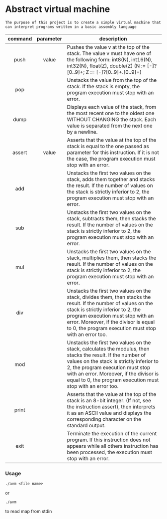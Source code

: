 # Abstract virtual machine
`The purpose of this project is to create a simple virtual machine that can interpret programs written in a basic assembly language`

| command | parameter | description                                              |
|:-------:|:---------:|----------------------------------------------------------|
|push     | value     |Pushes the value v at the top of the stack. The value v must have one of the following form: int8(N), int16(N), int32(N),  float(Z), double(Z) (N := [-]?[0..9]+; Z := [-]?[0..9]+.[0..9]+)
|pop      |           |Unstacks the value from the top of the stack. If the stack is empty, the program execution must stop with an error.
|dump     |           |Displays each value of the stack, from the most recent one to the oldest one WITHOUT CHANGING the stack. Each value is separated from the next one by a newline.
|assert   | value     |Asserts that the value at the top of the stack is equal to the one passed as parameter for this instruction. If it is not the case, the program execution must stop with an error.
| add     |           |Unstacks the first two values on the stack, adds them together and stacks the result. If the number of values on the stack is strictly inferior to 2, the program execution must stop with an error.
|sub      |           |Unstacks the first two values on the stack, subtracts them, then stacks the result. If the number of values on the stack is strictly inferior to 2, the program execution must stop with an error.
|mul      |           |Unstacks the first two values on the stack, multiplies them, then stacks the result. If the number of values on the stack is strictly inferior to 2, the program execution must stop with an error.
|div      |           |Unstacks the first two values on the stack, divides them, then stacks the result. If the number of values on the stack is strictly inferior to 2, the program execution must stop with an error. Moreover, if the divisor is equal to 0, the program execution must stop with an error too.
|mod      |           |Unstacks the first two values on the stack, calculates the modulus, then stacks the result. If the number of values on the stack is strictly inferior to 2, the program execution must stop with an error. Moreover, if the divisor is equal to 0, the program execution must stop with an error too.
|print    |           |Asserts that the value at the top of the stack is an 8-bit integer. (If not, see the instruction assert), then interprets it as an ASCII value and displays the corresponding character on the standard output.
|exit     |           |Terminate the execution of the current program. If this instruction does not appears while all others instruction has been processed, the execution must stop with an error.

###   Usage
```
./avm <file name>
```
or
```
./avm 
``` 
to read map from stdin
